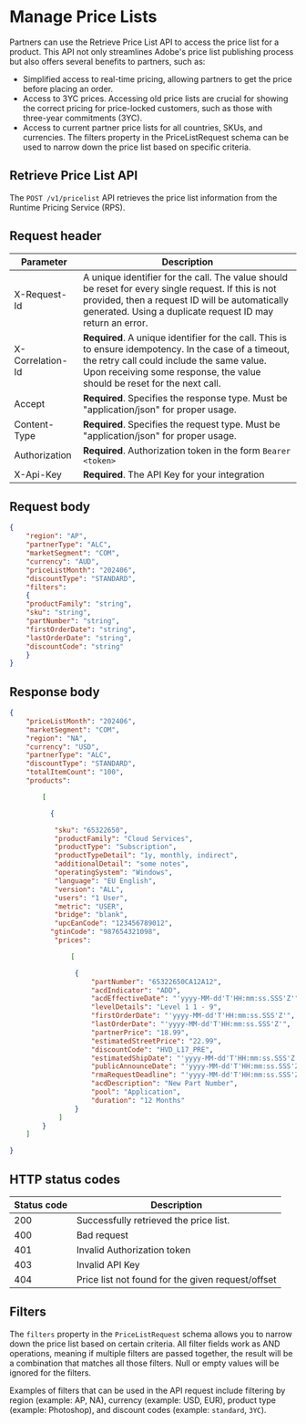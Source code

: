 # Manage Price Lists

Partners can use the Retrieve Price List API to access the price list for a product. This API not only streamlines Adobe's price list publishing process but also offers several benefits to partners, such as:

- Simplified access to real-time pricing, allowing partners to get the price before placing an order.
- Access to 3YC prices.  Accessing old price lists are crucial for showing the correct pricing for price-locked customers, such as those with three-year commitments (3YC).
- Access to current partner price lists for all countries, SKUs, and currencies. The filters property in the PriceListRequest schema can be used to narrow down the price list based on specific criteria.

## Retrieve Price List API

The `POST /v1/pricelist` API retrieves the price list information from the Runtime Pricing Service (RPS).

## Request header

| Parameter        | Description                                                                                                                                                                                                                      |
|------------------|----------------------------------------------------------------------------------------------------------------------------------------------------------------------------------------------------------------------------------|
| X-Request-Id     | A unique identifier for the call. The value should be reset for every single request. If this is not provided, then a request ID will be automatically generated. Using a duplicate request ID may return an error.              |
| X-Correlation-Id | **Required**. A unique identifier for the call. This is to ensure idempotency. In the case of a timeout, the retry call could include the same value. Upon receiving some response, the value should be reset for the next call. |
| Accept           | **Required**. Specifies the response type. Must be "application/json" for proper usage.                                                                                                                                          |
| Content-Type     | **Required**. Specifies the request type. Must be "application/json" for proper usage.                                                                                                                                           |
| Authorization    | **Required**. Authorization token in the form `Bearer <token>`                                                                                                                                                                   |
| X-Api-Key        | **Required**. The API Key for your integration                                                                                                                                                                                   |

## Request body

```json
{
    "region": "AP",
    "partnerType": "ALC",
    "marketSegment": "COM",
    "currency": "AUD",
    "priceListMonth": "202406",
    "discountType": "STANDARD",
    "filters": 
    {
    "productFamily": "string",
    "sku": "string",
    "partNumber": "string",
    "firstOrderDate": "string",
    "lastOrderDate": "string",
    "discountCode": "string"
    }
}
```

## Response body

```json
{
    "priceListMonth": "202406",
    "marketSegment": "COM",
    "region": "NA",
    "currency": "USD",
    "partnerType": "ALC",
    "discountType": "STANDARD",
    "totalItemCount": "100",
    "products": 

        [

          {

           "sku": "65322650",
           "productFamily": "Cloud Services",
           "productType": "Subscription",
           "productTypeDetail": "1y, monthly, indirect",
           "additionalDetail": "some notes",
           "operatingSystem": "Windows",
           "language": "EU English",
           "version": "ALL",
           "users": "1 User",
           "metric": "USER",
           "bridge": "blank",
           "upcEanCode": "123456789012",
          "gtinCode": "987654321098",
           "prices": 

               [

                {
                    "partNumber": "65322650CA12A12",
                    "acdIndicator": "ADD",
                    "acdEffectiveDate": "'yyyy-MM-dd'T'HH:mm:ss.SSS'Z'",
                    "levelDetails": "Level 1 1 - 9",
                    "firstOrderDate": "'yyyy-MM-dd'T'HH:mm:ss.SSS'Z'",
                    "lastOrderDate": "'yyyy-MM-dd'T'HH:mm:ss.SSS'Z'",
                    "partnerPrice": "18.99",
                    "estimatedStreetPrice": "22.99",
                    "discountCode": "HVD_L17_PRE",
                    "estimatedShipDate": "'yyyy-MM-dd'T'HH:mm:ss.SSS'Z'",
                    "publicAnnounceDate": "'yyyy-MM-dd'T'HH:mm:ss.SSS'Z'",
                    "rmaRequestDeadline": "'yyyy-MM-dd'T'HH:mm:ss.SSS'Z'",
                    "acdDescription": "New Part Number",
                    "pool": "Application",
                    "duration": "12 Months"
                }
            ]
        }
    ]

}
```

## HTTP status codes

| Status code | Description                                       |
|-------------|---------------------------------------------------|
| 200         | Successfully retrieved the price list.            |
| 400         | Bad request                                       |
| 401         | Invalid Authorization token                       |
| 403         | Invalid API Key                                   |
| 404         | Price list not found for the given request/offset |

## Filters

The `filters` property in the `PriceListRequest` schema allows you to narrow down the price list based on certain criteria. All filter fields work as AND operations, meaning if multiple filters are passed together, the result will be a combination that matches all those filters. Null or empty values will be ignored for the filters.

Examples of filters that can be used in the API request include filtering by region (example:  AP, NA), currency (example: USD, EUR), product type (example: Photoshop), and discount codes (example:  `standard`, `3YC`).
